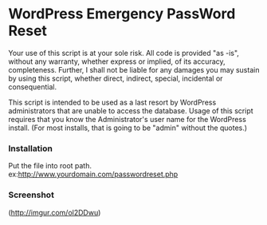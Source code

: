 WordPress Emergency PassWord Reset
====================

Your use of this script is at your sole risk. All code is provided "as -is", without any warranty, whether express or implied, of its accuracy, completeness. Further, I shall not be liable for any damages you may sustain by using this script, whether direct, indirect, special, incidental or consequential.

This script is intended to be used as a last resort by WordPress administrators that are unable to access the database. Usage of this script requires that you know the Administrator's user name for the WordPress install. (For most installs, that is going to be "admin" without the quotes.)

### Installation

Put the file into root path.
ex:http://www.yourdomain.com/passwordreset.php

### Screenshot

(http://imgur.com/ol2DDwu)
